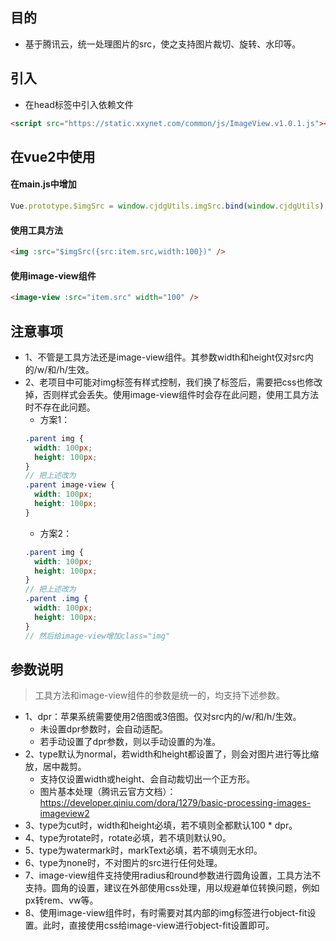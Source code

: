 ## 目的
* 基于腾讯云，统一处理图片的src，使之支持图片裁切、旋转、水印等。

## 引入
* 在head标签中引入依赖文件
```html
<script src="https://static.xxynet.com/common/js/ImageView.v1.0.1.js"></script>
```

## 在vue2中使用
#### 在main.js中增加
```javascript
Vue.prototype.$imgSrc = window.cjdgUtils.imgSrc.bind(window.cjdgUtils)
```
#### 使用工具方法
```html
<img :src="$imgSrc({src:item.src,width:100})" />
```
#### 使用image-view组件
```html
<image-view :src="item.src" width="100" />
```

## 注意事项
* 1、不管是工具方法还是image-view组件。其参数width和height仅对src内的/w/和/h/生效。
* 2、老项目中可能对img标签有样式控制，我们换了标签后，需要把css也修改掉，否则样式会丢失。使用image-view组件时会存在此问题，使用工具方法时不存在此问题。
  - 方案1：
  ```scss
  .parent img {
    width: 100px;
    height: 100px;
  }
  // 把上述改为
  .parent image-view {
    width: 100px;
    height: 100px;
  }
  ```
  - 方案2：
  ```scss
  .parent img {
    width: 100px;
    height: 100px;
  }
  // 把上述改为
  .parent .img {
    width: 100px;
    height: 100px;
  }
  // 然后给image-view增加class="img"
  ```

## 参数说明
> 工具方法和image-view组件的参数是统一的，均支持下述参数。
* 1、dpr：苹果系统需要使用2倍图或3倍图。仅对src内的/w/和/h/生效。
  - 未设置dpr参数时，会自动适配。
  - 若手动设置了dpr参数，则以手动设置的为准。
* 2、type默认为normal，若width和height都设置了，则会对图片进行等比缩放，居中裁剪。
  - 支持仅设置width或height、会自动裁切出一个正方形。
  - 图片基本处理（腾讯云官方文档）：https://developer.qiniu.com/dora/1279/basic-processing-images-imageview2
* 3、type为cut时，width和height必填，若不填则全都默认100 * dpr。
* 4、type为rotate时，rotate必填，若不填则默认90。
* 5、type为watermark时，markText必填，若不填则无水印。
* 6、type为none时，不对图片的src进行任何处理。
* 7、image-view组件支持使用radius和round参数进行圆角设置，工具方法不支持。圆角的设置，建议在外部使用css处理，用以规避单位转换问题，例如px转rem、vw等。
* 8、使用image-view组件时，有时需要对其内部的img标签进行object-fit设置。此时，直接使用css给image-view进行object-fit设置即可。
